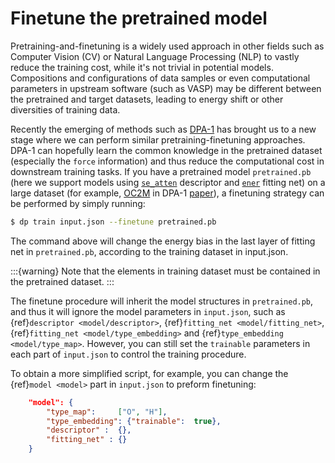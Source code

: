 # Finetune the pretrained model

Pretraining-and-finetuning is a widely used approach in other fields such as Computer Vision (CV) or Natural Language Processing (NLP) 
to vastly reduce the training cost, while it's not trivial in potential models.
Compositions and configurations of data samples or even computational parameters in upstream software (such as VASP) 
may be different between the pretrained and target datasets, leading to energy shift or other diversities of training data.

Recently the emerging of methods such as [DPA-1](https://arxiv.org/abs/2208.08236) has brought us to a new stage where we can
perform similar pretraining-finetuning approaches.
DPA-1 can hopefully learn the common knowledge in the pretrained dataset (especially the `force` information) 
and thus reduce the computational cost in downstream training tasks.
If you have a pretrained model `pretrained.pb` 
(here we support models using [`se_atten`](../model/train-se-atten.md) descriptor and [`ener`](../model/train-energy.md) fitting net) 
on a large dataset (for example, [OC2M](https://github.com/Open-Catalyst-Project/ocp/blob/main/DATASET.md) in 
DPA-1 [paper](https://arxiv.org/abs/2208.08236)), a finetuning strategy can be performed by simply running:

```bash
$ dp train input.json --finetune pretrained.pb
```

The command above will change the energy bias in the last layer of fitting net in `pretrained.pb`, 
according to the training dataset in input.json. 

:::{warning}
Note that the elements in training dataset must be contained in the pretrained dataset.
:::

The finetune procedure will inherit the model structures in `pretrained.pb`, 
and thus it will ignore the model parameters in `input.json`, 
such as {ref}`descriptor <model/descriptor>`, {ref}`fitting_net <model/fitting_net>`, 
{ref}`fitting_net <model/type_embedding>` and {ref}`type_embedding <model/type_map>`.
However, you can still set the `trainable` parameters in each part of `input.json` to control the training procedure.

To obtain a more simplified script, for example, you can change the {ref}`model <model>` part in `input.json` to preform finetuning:
```json
    "model": {
        "type_map":     ["O", "H"],
        "type_embedding": {"trainable":  true},
        "descriptor" :  {},
        "fitting_net" : {}
    }
```
